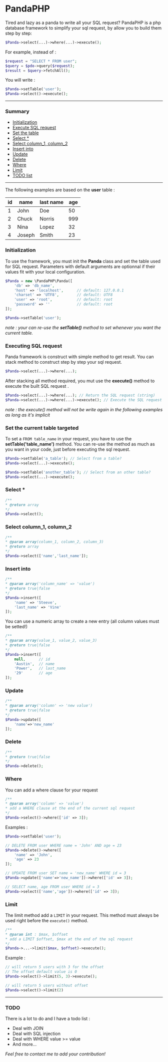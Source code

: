# PandaPHP
Tired and lazy as a panda to write all your SQL request? PandaPHP is a php database framework to simplify your sql request, by allow you to build them step by step:

```php
$Panda->select(...)->where(...)->execute();
```
For example, instead of :
```php
$request = "SELECT * FROM user";
$query = $pdo->query($request);
$result = $query->fetchAll();
```

You will write :
```php
$Panda->setTable('user');
$Panda->select()->execute();
```
___
### Summary

* [Initialization](#initialization)
* [Execute SQL request](#executing-sql-request)
* [Set the table](#set-the-current-table-targeted)
* [Select *](#select-)
* [Select column_1, column_2](#select-column_1-column_2)
* [Insert into](#insert-into)
* [Update](#update)
* [Delete](#delete)
* [Where](#where)
* [Limit](#limit)
* [TODO list](#todo)

___

The following examples are based on the **user** table :

| id  |  name | last name | age 
| ------------- | ------------- | ------------- | ------------- |
| 1  | John | Doe | 50 |
| 2 | Chuck | Norris | 999 |
| 3 | Nina | Lopez | 32 |
| 4 | Joseph | Smith | 23 |

### Initialization

To use the framework, you must init the **Panda** class and set the table used for SQL request. Parameters with default arguments are optionnal if their values fit with your local configuration.

```php
$Panda = new \PandaPHP\Panda([
    'db' => 'db_name',
    'host' => 'localhost',      // default: 127.0.0.1
    'charset' => 'UTF8',        // default: UTF8
    'user' => 'root',           // default: root
    'password' => ''            // default: root
]);
```

```php
$Panda->setTable('user');
```
*note : your can re-use the **setTable()** method to set whenever you want the current table.*

### Executing SQL request
Panda framework is construct with simple method to get result. You can stack method to construct step by step your sql request.

```php
$Panda->select(...)->where(...);
```

After stacking all method required, you mut use the  **execute()** method to execute the built SQL request .

```php
$Panda->select(...)->where(...); // Return the SQL request (string)
$Panda->select(...)->where(...)->execute(); // Execute the SQL request
```

_note : the execute() method will not be write again in the following examples as long as it's implicit_

### Set the current table targeted

To set a `FROM table_name` in your request, you have to use the **setTable('table_name')** method. You can re-use the method as much as you want in your code, just before executing the sql request.

```php
$Panda->setTable('a_table'); // Select from a table?
$Panda->select(...)->execute();

$Panda->setTable('another_table'); // Select from an other table?
$Panda->select(...)->execute();
```

### Select *

```php
/**
* @return array
*/
$Panda->select();
```

### Select column_1, column_2
```php
/**
* @param array(column_1, column_2, column_3)
* @return array
*/
$Panda->select(['name','last_name']);
```

### Insert into
```php
/**
* @param array('column_name' => 'value')
* @return true|false 
*/
$Panda->insert([
    'name' => 'Steeve',
    'last_name' => 'Vine'
]);
```
You can use a numeric array to create a new entry (all column values must be setted!)
```php
/**
* @param array(value_1, value_2, value_3)
* @return true|false 
*/
$Panda->insert([
    null,      // id
    'Austin',  // name
    'Power',   // last_name
    '29'       // age
]);
```

### Update

```php
/**
* @param array('column' => 'new value')
* @return true|false 
*/
$Panda->update([
    'name'=>'new_name'
]);
```

### Delete

```php
/**
* @return true|false 
*/
$Panda->delete();
```

### Where 

You can add a where clause for your request
```php
/**
* @param array('column' => 'value')
* add a WHERE clause at the end of the current sql request
*/
$Panda->select()->where(['id' => 3]);
```
Examples : 
```php
$Panda->setTable('user');

// DELETE FROM user WHERE name = 'John' AND age = 23
$Panda->delete()->where([
	'name' => 'John',
	'age' => 23
]);

// UPDATE FROM user SET name = 'new_name' WHERE id = 3
$Panda->update(['name'=>'new_name'])->where(['id' => 3]);

// SELECT name, age FROM user WHERE id = 3
$Panda->select(['name','age'])->where(['id' => 3]);
```

### Limit
The limit method  add a `LIMIT` in your request. This method must always be used right before the `execute()` method. 

```php
/**
* @param int : $max, $offset
* add a LIMIT $offset, $max at the end of the sql request
*/
$Panda->...->limit($max, $offset)->execute();
```

Example :

```php
// will return 5 users with 3 for the offset
// The offset default value is 0
$Panda->select()->limit(5, 3)->execute();

// will return 5 users without offset
$Panda->select()->limit(2)
```
___

### TODO

There is a lot to do and I have a todo list :

* Deal with JOIN
* Deal with SQL injection
* Deal with WHERE value >= value
* And more...

*Feel free to contact me to add your contribution!*
